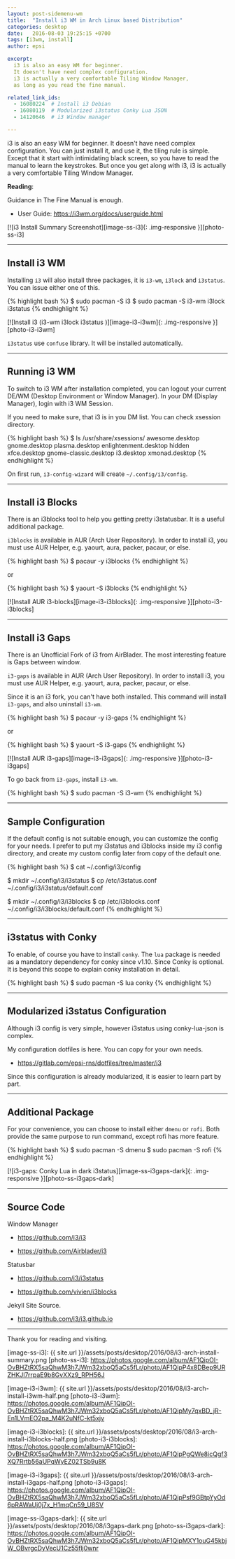 ```yaml
---
layout: post-sidemenu-wm
title:  "Install i3 WM in Arch Linux based Distribution"
categories: desktop
date:   2016-08-03 19:25:15 +0700
tags: [i3wm, install]
author: epsi

excerpt:
  i3 is also an easy WM for beginner.
  It doesn't have need complex configuration.
  i3 is actually a very comfortable Tiling Window Manager,
  as long as you read the fine manual.

related_link_ids:
  - 16080224  # Install i3 Debian
  - 16080119  # Modularized i3status Conky Lua JSON
  - 14120646  # i3 Window manager

---
```


i3 is also an easy WM for beginner.
It doesn't have need complex configuration.
You can just install it, and use it, the tiling rule is simple.
Except that it start with intimidating black screen,
so you have to read the manual to learn the keystrokes.
But once you get along with i3,
i3 is actually a very comfortable Tiling Window Manager.

**Reading**:

Guidance in The Fine Manual is enough.

* User Guide: <https://i3wm.org/docs/userguide.html>

[![i3 Install Summary Screenshot][image-ss-i3]{: .img-responsive }][photo-ss-i3]

-- -- --

## Install i3 WM

Installing <code>i3</code> will also install three packages,
it is <code>i3-wm</code>, <code>i3lock</code> and <code>i3status</code>.
You can issue either one of this.

{% highlight bash %}
$ sudo pacman -S i3
$ sudo pacman -S i3-wm i3lock i3status 
{% endhighlight %}
 
[![Install i3 (i3-wm i3lock i3status )][image-i3-i3wm]{: .img-responsive }][photo-i3-i3wm]

<code>i3status</code> use <code>confuse</code> library.
It will be installed automatically.

-- -- --

## Running i3 WM

To switch to i3 WM after installation completed,
you can logout your current DE/WM (Desktop Environment or Window Manager).
In your DM (Display Manager), login with i3 WM Session.

If you need to make sure, that i3 is in you DM list.
You can check xsession directory.

{% highlight bash %}
$ ls /usr/share/xsessions/
awesome.desktop        gnome.desktop  plasma.desktop
enlightenment.desktop  hidden         xfce.desktop
gnome-classic.desktop  i3.desktop     xmonad.desktop
{% endhighlight %}

On first run, <code>i3-config-wizard</code> will
create <code class="code-file">~/.config/i3/config</code>.

-- -- --

## Install i3 Blocks

There is an i3blocks tool to help you getting pretty i3statusbar.
It is a useful additional package.

<code>i3blocks</code> is available in AUR (Arch User Repository).
In order to install i3, you must use AUR Helper,
e.g. yaourt, aura, packer, pacaur, or else.

{% highlight bash %}
$ pacaur -y i3blocks
{% endhighlight %}

or

{% highlight bash %}
$ yaourt -S i3blocks
{% endhighlight %}

[![Install AUR i3-blocks][image-i3-i3blocks]{: .img-responsive }][photo-i3-i3blocks]

-- -- --

## Install i3 Gaps

There is an Unofficial Fork of i3 from AirBlader.
The most interesting feature is Gaps between window.

<code>i3-gaps</code> is available in AUR (Arch User Repository).
In order to install i3, you must use AUR Helper,
e.g. yaourt, aura, packer, pacaur, or else.

Since it is an i3 fork, you can't have both installed.
This command will install <code>i3-gaps</code>,
and also uninstall <code>i3-wm</code>.

{% highlight bash %}
$ pacaur -y i3-gaps
{% endhighlight %}

or

{% highlight bash %}
$ yaourt -S i3-gaps
{% endhighlight %}

[![Install AUR i3-gaps][image-i3-i3gaps]{: .img-responsive }][photo-i3-i3gaps]

To go back from <code>i3-gaps</code>,
install <code>i3-wm</code>.

{% highlight bash %}
$ sudo pacman -S i3-wm 
{% endhighlight %}

-- -- --

## Sample Configuration

If the default config is not suitable enough,
you can customize the config for your needs.
I prefer to put my i3status and i3blocks
inside my i3 config directory,
and create my custom config later from copy of the default one.

{% highlight bash %}
$ cat ~/.config/i3/config

$ mkdir ~/.config/i3/i3status
$ cp /etc/i3status.conf ~/.config/i3/i3status/default.conf

$ mkdir ~/.config/i3/i3blocks
$ cp /etc/i3blocks.conf ~/.config/i3/i3blocks/default.conf
{% endhighlight %}

-- -- --

## i3status with Conky

To enable, of course you have to install <code>conky</code>.
The <code>lua</code> package is needed as a mandatory dependency for conky since v1.10.
Since Conky is optional. It is beyond this scope 
to explain conky installation in detail.

{% highlight bash %}
$ sudo pacman -S lua conky
{% endhighlight %}

-- -- --

## Modularized i3status Configuration

Although i3 config is very simple,
however i3status using conky-lua-json is complex.

My configuration dotfiles is here.
You can copy for your own needs.

* <https://gitlab.com/epsi-rns/dotfiles/tree/master/i3>

Since this configuration is already modularized,
it is easier to learn part by part.

-- -- --

## Additional Package

For your convenience,
you can choose to install either <code>dmenu</code> or <code>rofi</code>.
Both provide the same purpose to run command,
except rofi has more feature.

{% highlight bash %}
$ sudo pacman -S dmenu
$ sudo pacman -S rofi
{% endhighlight %}

[![i3-gaps: Conky Lua in dark i3status][image-ss-i3gaps-dark]{: .img-responsive }][photo-ss-i3gaps-dark]

-- -- --

## Source Code

Window Manager

* <https://github.com/i3/i3>

* <https://github.com/Airblader/i3>

Statusbar

* <https://github.com/i3/i3status>

* <https://github.com/vivien/i3blocks>

Jekyll Site Source.

* <https://github.com/i3/i3.github.io>


-- -- --

Thank you for reading and visiting.


[//]: <> ( -- -- -- links below -- -- -- )

[image-ss-i3]: {{ site.url }}/assets/posts/desktop/2016/08/i3-arch-install-summary.png
[photo-ss-i3]: https://photos.google.com/album/AF1QipOI-OvBHZtRX5saQhwM3h7JWm32xboQ5aCs5fLr/photo/AF1QipP4x8DBep9URZHKJl7rrpaE9b8GvXXz9_RPH56J

[image-i3-i3wm]: {{ site.url }}/assets/posts/desktop/2016/08/i3-arch-install-i3wm-half.png
[photo-i3-i3wm]: https://photos.google.com/album/AF1QipOI-OvBHZtRX5saQhwM3h7JWm32xboQ5aCs5fLr/photo/AF1QipMy7qxBD_jR-En1LVmEO2pa_M4K2uNfC-kt5xjv

[image-i3-i3blocks]: {{ site.url }}/assets/posts/desktop/2016/08/i3-arch-install-i3blocks-half.png
[photo-i3-i3blocks]: https://photos.google.com/album/AF1QipOI-OvBHZtRX5saQhwM3h7JWm32xboQ5aCs5fLr/photo/AF1QipPgQWe8icQgf3XQ7Rrtb56aUPqWyEZ02TSb9u8K

[image-i3-i3gaps]: {{ site.url }}/assets/posts/desktop/2016/08/i3-arch-install-i3gaps-half.png
[photo-i3-i3gaps]: https://photos.google.com/album/AF1QipOI-OvBHZtRX5saQhwM3h7JWm32xboQ5aCs5fLr/photo/AF1QipPsf9GBtpYyOd6pRAWaUj0j7x_H1mqCn59_U8SV

[image-ss-i3gaps-dark]: {{ site.url }}/assets/posts/desktop/2016/08/i3gaps-dark.png
[photo-ss-i3gaps-dark]: https://photos.google.com/album/AF1QipOI-OvBHZtRX5saQhwM3h7JWm32xboQ5aCs5fLr/photo/AF1QipMXY1ouG45kbjW_OBvrgcDyVecU1Cz55flj0wnr
